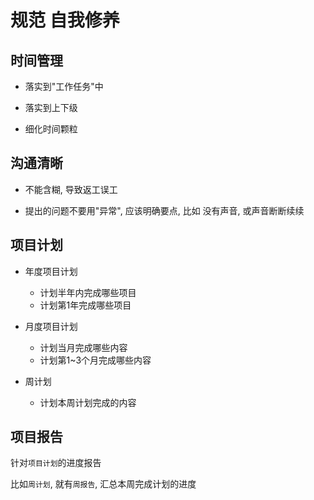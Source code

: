 # 规范 自我修养

## 时间管理
* 落实到"工作任务"中

* 落实到上下级

* 细化时间颗粒

## 沟通清晰
* 不能含糊, 导致返工误工

* 提出的问题不要用"异常", 应该明确要点, 比如 没有声音, 或声音断断续续

## 项目计划
* 年度项目计划
	+ 计划半年内完成哪些项目
	+ 计划第1年完成哪些项目

* 月度项目计划
	+ 计划当月完成哪些内容
	+ 计划第1~3个月完成哪些内容

* 周计划
	+ 计划本周计划完成的内容

## 项目报告
针对`项目计划`的进度报告

比如`周计划`, 就有`周报告`, 汇总本周完成计划的进度
